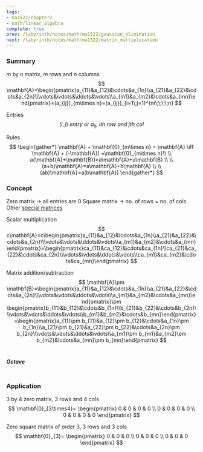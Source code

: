 ```yaml
---
tags:
- ma1522/chapter2
- math/linear_algebra
complete: true
prev: /labyrinth/notes/math/ma1522/gaussian_elimination
next: /labyrinth/notes/math/ma1522/matrix_multiplication
---
```


   

### Summary
$m$ by $n$ matrix, $m$ rows and $n$ columns
$$
\mathbf{A}=\begin{pmatrix}a_{11}&a_{12}&\cdots&a_{1n}\\a_{21}&a_{22}&\cdots&a_{2n}\\\vdots&\vdots&\ddots&\vdots\\a_{m1}&a_{m2}&\cdots&a_{mn}\end{pmatrix}=(a_{ij})_{m\times n}=(a_{ij})_{i=1\;j=1}^{m\;\;\;\;n}
$$

Entries
$$
(i, j) \ entry \ or \ a_{ij}, \ ith \ row \ and \ jth \ col
$$

Rules
$$
\begin{gather*}
\mathbf{A} + \mathbf{0}_{m\times n} = \mathbf{A} \iff \mathbf{A} + (-\mathbf{A}) =\mathbf{0}_{m\times n}\\
\\
a(\mathbf{A}+\mathbf{B})=a\mathbf{A}+a\mathbf{B} \\
\\
(a+b)\mathbf{A}=a\mathbf{A}+b\mathbf{A} \\
\\
(ab)\mathbf{A}=a(b\mathbf{A})
\end{gather*}
$$

### Concept
Zero matrix -> all entries are 0
Square matrix -> no. of rows = no. of cols
Other [special matrices](/labyrinth/notes/math/ma1522/special_matrices)

Scalar multiplication
$$
c\mathbf{A}=c\begin{pmatrix}a_{11}&a_{12}&\cdots&a_{1n}\\a_{21}&a_{22}&\cdots&a_{2n}\\\vdots&\vdots&\ddots&\vdots\\a_{m1}&a_{m2}&\cdots&a_{mn}\end{pmatrix}=\begin{pmatrix}ca_{11}&ca_{12}&\cdots&ca_{1n}\\ca_{21}&ca_{22}&\cdots&ca_{2n}\\\vdots&\vdots&\ddots&\vdots\\ca_{m1}&ca_{m2}&\cdots&ca_{mn}\end{pmatrix}
$$

Matrix addition/subtraction
$$
\mathbf{A}\pm \mathbf{B}=\begin{pmatrix}a_{11}&a_{12}&\cdots&a_{1n}\\a_{21}&a_{22}&\cdots&a_{2n}\\\vdots&\vdots&\ddots&\vdots\\a_{m1}&a_{m2}&\cdots&a_{mn}\end{pmatrix}\pm \begin{pmatrix}b_{11}&b_{12}&\cdots&b_{1n}\\b_{21}&b_{22}&\cdots&b_{2n}\\\vdots&\vdots&\ddots&\vdots\\b_{m1}&b_{m2}&\cdots&b_{mn}\end{pmatrix}=\begin{pmatrix}a_{11}\pm b_{11}&a_{12}\pm b_{12}&\cdots&a_{1n}\pm b_{1n}\\a_{21}\pm b_{21}&a_{22}\pm b_{22}&\cdots&a_{2n}\pm b_{2n}\\\vdots&\vdots&\ddots&\vdots\\a_{m1}\pm b_{m1}&a_{m2}\pm b_{m2}&\cdots&a_{mn}\pm b_{mn}\end{pmatrix}
$$

#

##### Octave
```octave

```

### Application
3 by 4 zero matrix, 3 rows and 4 cols
$$
\mathbf{0}_{3\times4}=
\begin{pmatrix}
0 & 0 & 0 & 0 \\
0 & 0 & 0 & 0 \\
0 & 0 & 0 & 0
\end{pmatrix}
$$

Zero square matrix of order 3, 3 rows and 3 cols
$$
\mathbf{0}_{3}=
\begin{pmatrix}
0 & 0 & 0 \\
0 & 0 & 0 \\
0 & 0 & 0 
\end{pmatrix}
$$